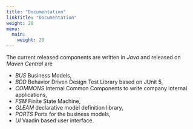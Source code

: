 ```yaml
---
title: "Documentation"
linkTitle: "Documentation"
weight: 20
menu:
  main:
    weight: 20
---
```


The current released components are written in _Java_ and released on _Maven Central_ are

* _BUS_ Business Models,
* _BDD_ Behavior Driven Design Test Library based on JUnit 5,
* _COMMONS_ Internal Common Components to write company internal applications,
* _FSM_ Finite State Machine,
* _GLEAM_ declarative model definition library,
* _PORTS_ Ports for the business models,
* _UI_ Vaadin based user interface.

